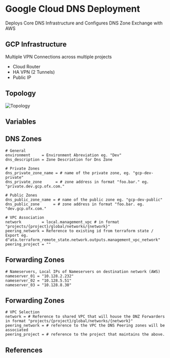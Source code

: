 # Google Cloud DNS Deployment
Deploys Core DNS Infrastructure and Configures DNS Zone Exchange with AWS

## GCP Infrastructure
Multiple VPN Connections across multiple projects 
+ Cloud Router
+ HA VPN (2 Tunnels)
+ Public IP 

## Topology
![Topology](https://raw.githubusercontent.com/frasercarter/infra-gcp-dns-najk12/fraser/DNS.jpg)

## Variables

  ## DNS Zones
    # General
    environment     = Environment Abreviation eg. "Dev"
    dns_description = Zone Descriotion for Dns Zone
  
    # Private Zones
    dns_private_zone_name = # name of the private zone, eg. "gcp-dev-private"      
    dns_private_zone      = # zone address in format "foo.bar." eg. "private.dev.gcp.ofx.com." 
  
    # Public Zones
    dns_public_zone_name = # name of the public zone eg. "gcp-dev-public"   
    dns_public_zone      = # zone address in format "foo.bar. eg. "dev.gcp.ofx.com."
  
    # VPC Association
    network         = local.management_vpc # in format "projects/{project}/global/networks/{network}"
    peering_network = Reference to existing id from terraform state / Export eg. d"ata.terraform_remote_state.network.outputs.management_vpc_network"
    peering_project = ""
  
  ## Forwarding Zones
    # Nameservers, Local IPs of Nameservers on destination network (AWS)
    nameserver_01 = "10.128.2.232"
    nameserver_02 = "10.128.5.51"
    nameserver_03 = "10.128.8.30"

  ## Forwarding Zones
    # VPC Selection
    network = # Reference to shared VPC that will house the DNZ Forwarders in format "projects/{project}/global/networks/{network}" 
    peering_network = # reference to the VPC the DNS Peering zones will be associated
    peering_project = # reference to the project that maintains the above.

## References
